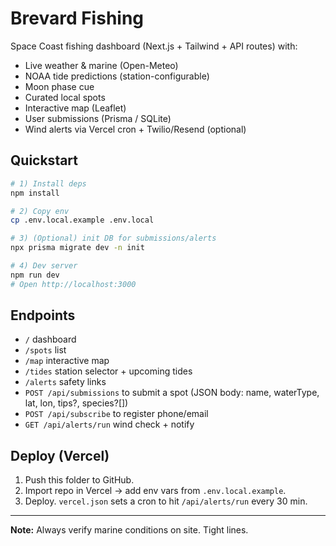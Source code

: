 # Brevard Fishing

Space Coast fishing dashboard (Next.js + Tailwind + API routes) with:
- Live weather & marine (Open-Meteo)
- NOAA tide predictions (station-configurable)
- Moon phase cue
- Curated local spots
- Interactive map (Leaflet)
- User submissions (Prisma / SQLite)
- Wind alerts via Vercel cron + Twilio/Resend (optional)

## Quickstart

```bash
# 1) Install deps
npm install

# 2) Copy env
cp .env.local.example .env.local

# 3) (Optional) init DB for submissions/alerts
npx prisma migrate dev -n init

# 4) Dev server
npm run dev
# Open http://localhost:3000
```

## Endpoints
- `/` dashboard
- `/spots` list
- `/map` interactive map
- `/tides` station selector + upcoming tides
- `/alerts` safety links
- `POST /api/submissions` to submit a spot (JSON body: name, waterType, lat, lon, tips?, species?[])
- `POST /api/subscribe` to register phone/email
- `GET /api/alerts/run` wind check + notify

## Deploy (Vercel)
1. Push this folder to GitHub.
2. Import repo in Vercel → add env vars from `.env.local.example`.
3. Deploy. `vercel.json` sets a cron to hit `/api/alerts/run` every 30 min.

---

**Note:** Always verify marine conditions on site. Tight lines.
